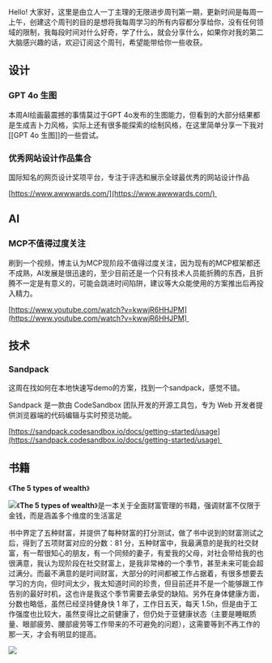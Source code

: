 Hello! 大家好，这里是由立人一丁主理的无限进步周刊第一期，更新时间是每周一上午，创建这个周刊的目的是想将我每周学习的所有内容都分享给你，没有任何领域的限制，我每段时间对什么好奇，学了什么，就会分享什么，如果你对我的第二大脑感兴趣的话，欢迎订阅这个周刊，希望能带给你一些收获。

## 设计

### GPT 4o 生图

本周AI绘画最震撼的事情莫过于GPT 4o发布的生图能力，但看到的大部分结果都是生成吉卜力风格，实际上还有很多能探索的绘制风格，在这里简单分享一下我对[[GPT 4o 生图]]的一些尝试。

### 优秀网站设计作品集合

国际知名的网页设计奖项平台，专注于评选和展示全球最优秀的网站设计作品

[https://www.awwwards.com/](https://www.awwwards.com/) 

## AI

### MCP不值得过度关注

刷到一个视频，博主认为MCP现阶段不值得过度关注，因为现有的MCP框架都还不成熟，AI发展是很迅速的，至少目前还是一个只有技术人员能折腾的东西，且折腾不一定是有意义的，可能会跳进时间陷阱，建议等大众能使用的方案推出后再投入精力。

[https://www.youtube.com/watch?v=kwwjR6HHJPM](https://www.youtube.com/watch?v=kwwjR6HHJPM) 

## 技术

### Sandpack

这周在找如何在本地快速写demo的方案，找到一个sandpack，感觉不错。

Sandpack 是一款由 CodeSandbox 团队开发的开源工具包，专为 Web 开发者提供浏览器端的代码编辑与实时预览功能。

[https://sandpack.codesandbox.io/docs/getting-started/usage](https://sandpack.codesandbox.io/docs/getting-started/usage) 

## 书籍

《**The 5 types of wealth**》

![](https://static.gridea.dev/8a3dde82-014a-4e4d-a0b7-62f7c4b61545/vqQADXoiR.png)《**The 5 types of wealth**》是一本关于全面财富管理的书籍，强调财富不仅限于金钱，而是涵盖多个维度的生活富足

书中界定了五种财富，并提供了每种财富的打分测试，做了书中说到的财富测试之后，得到了五项财富对应的分数：81 分，五种财富中，我最满意的是我的社交财富，有一帮很知心的朋友，有一个同频的妻子，有爱我的父母，对社会带给我的也很满意，我认为现阶段在社交财富上，是我非常棒的一个季节，甚至未来可能会超过满分。而最不满意的是时间财富，大部分的时间都被工作占据着，有很多想要去学习的方向，但时间太少，我太知道时间的珍贵，但目前还并不是一个能够跟工作告别的最好时机，这也许是我这个季节需要去承受的缺陷。另外在身体健康方面，分数也略低，虽然已经坚持健身快 1 年了，工作日五天，每天 1.5h，但是由于工作强度也比较大，虽然变得比之前健康了，但仍处于亚健康状态（主要是睡眠质量、眼部疲劳、腰部疲劳等工作带来的不可避免的问题），这需要等到不再工作的那一天，才会有明显的提高。

![](https://static.gridea.dev/8a3dde82-014a-4e4d-a0b7-62f7c4b61545/-vQ3BI2ow.png)